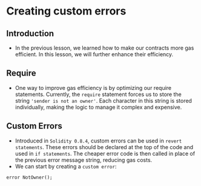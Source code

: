 # Creating custom errors

## Introduction
- In the previous lesson, we learned how to make our contracts more gas efficient. In this lesson, we will further enhance their efficiency.

## Require
- One way to improve gas efficiency is by optimizing our require statements. Currently, the `require` statement forces us to store the string `'sender is not an owner'`. Each character in this string is stored individually, making the logic to manage it complex and expensive.

## Custom Errors
- Introduced in `Solidity 0.8.4`, custom errors can be used in `revert statements`. These errors should be declared at the top of the code and used in `if statements`. The cheaper error code is then called in place of the previous error message string, reducing gas costs.
- We can start by creating a `custom error`:
```
error NotOwner();
```
